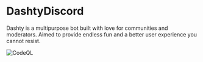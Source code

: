 # DashtyDiscord
Dashty is a multipurpose bot built with love for communities and moderators. Aimed to provide endless fun and a better user experience you cannot resist.

![CodeQL](https://github.com/Dashty-Dev/DashtyDiscord/workflows/CodeQL/badge.svg)
